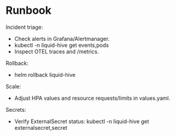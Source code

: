 # Runbook

Incident triage:
- Check alerts in Grafana/Alertmanager.
- kubectl -n liquid-hive get events,pods
- Inspect OTEL traces and /metrics.

Rollback:
- helm rollback liquid-hive <REV>

Scale:
- Adjust HPA values and resource requests/limits in values.yaml.

Secrets:
- Verify ExternalSecret status: kubectl -n liquid-hive get externalsecret,secret
